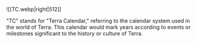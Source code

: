 ![[TC.webp|right|512]]

"TC" stands for "Terra Calendar," referring to the calendar system used in the world of Terra. This calendar would mark years according to events or milestones significant to the history or culture of Terra.